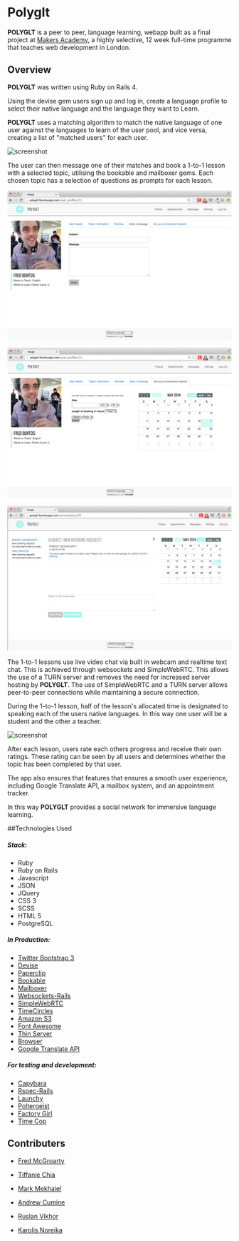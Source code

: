 # Polyglt

**POLYGLT** is a peer to peer, language learning, webapp built as a final project at [Makers Academy](http://www.makersacademy.com), a highly selective, 12 week full-time programme that teaches web development in London.

## Overview

**POLYGLT** was written using Ruby on Rails 4.

Using the devise gem users sign up and log in, create a language profile to select their native language and the language they want to Learn.

**POLYGLT** uses a matching algorithm to match the native language of one user against the languages to learn of the user pool, and vice versa, creating a list of "matched users" for each user.

![screenshot](app/assets/images/polyglt_screenshot.png)

The user can then message one of their matches and book a 1-to-1 lesson with a selected topic, utilising the bookable and mailboxer gems. Each chosen topic has a selection of questions as prompts for each lesson.

![screenshot](app/assets/images/user_messages.png)

![screenshot](app/assets/images/user_booking.png)

![screenshot](app/assets/images/messages.png)

The 1-to-1 lessons use live video chat via built in webcam and realtime text chat. This is achieved through websockets and SimpleWebRTC. This allows the use of a TURN server and removes the need for increased server hosting by **POLYGLT**. The use of SimpleWebRTC and a TURN server allows peer-to-peer connections while maintaining a secure connection.

During the 1-to-1 lesson, half of the lesson's allocated time is designated to speaking each of the users native languages. In this way one user will be a student and the other a teacher.

![screenshot](app/assets/images/web_rtc.png)


After each lesson, users rate each others progress and receive their own ratings. These rating can be seen by all users and determines whether the topic has been completed by that user.

The app also ensures that features that ensures a smooth user experience, including Google Translate API, a mailbox system, and an appointment tracker.

In this way **POLYGLT** provides a social network for immersive language learning.



##Technologies Used

##### Stack:
* Ruby
* Ruby on Rails
* Javascript
* JSON
* JQuery
* CSS 3
* SCSS
* HTML 5
* PostgreSQL

##### In Production:

* [Twitter Bootstrap 3](https://github.com/twbs/bootstrap-sass)
* [Devise](https://github.com/plataformatec/devise)
* [Paperclip](https://github.com/thoughtbot/paperclip)
* [Bookable](https://github.com/kunks001/bookable)
* [Mailboxer](https://github.com/mailboxer/mailboxer)
* [Websockets-Rails](https://github.com/websocket-rails/websocket-rails)
* [SimpleWebRTC](http://simplewebrtc.com/)
* [TimeCircles](https://github.com/wimbarelds/TimeCircles)
* [Amazon S3](http://aws.amazon.com/s3/)
* [Font Awesome](http://fortawesome.github.io/Font-Awesome/)
* [Thin Server](https://github.com/macournoyer/thin/)
* [Browser](https://github.com/fnando/browser)
* [Google Translate API](https://translate.google.com/manager/website/)



##### For testing and development:

* [Capybara](https://github.com/jnicklas/capybara)
* [Rspec-Rails](https://github.com/rspec/rspec-rails)
* [Launchy](https://github.com/copiousfreetime/launchy)
* [Poltergeist](https://github.com/teampoltergeist/poltergeist)
* [Factory Girl](https://github.com/thoughtbot/factory_girl)
* [Time Cop](https://github.com/travisjeffery/timecop)


## Contributers

- [Fred McGroarty](https://github.com/fredmcgroarty)

- [Tiffanie Chia](https://github.com/tiffaniechia)

- [Mark Mekhaiel](https://github.com/MarkMekhaiel)

- [Andrew Cumine](https://github.com/ajcumine)

- [Ruslan Vikhor](https://github.com/RuslanVikhor)

- [Karolis Noreika](https://github.com/KanoTheDev)
